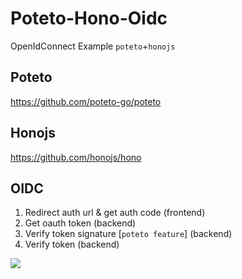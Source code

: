 # Poteto-Hono-Oidc

OpenIdConnect Example `poteto`+`honojs`

## Poteto

https://github.com/poteto-go/poteto

## Honojs

https://github.com/honojs/hono

## OIDC

1. Redirect auth url & get auth code (frontend)
1. Get oauth token (backend)
1. Verify token signature [`poteto feature`] (backend)
1. Verify token (backend)

![](https://storage.googleapis.com/zenn-user-upload/d5a352b44731-20250330.png)
